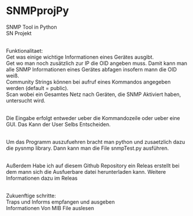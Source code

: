 # SNMPprojPy

SNMP Tool in Python<br>
SN Projekt<br><br>

Funktionalitaet:<br>
Get was einige wichtige Informationen eines Gerätes ausgibt.<br>
Get wo man noch zusätzlich zur IP die OID angeben muss. Damit kann man alle SNMP Informationen eines Gerätes abfagen insofern mann die OID weiß.<br>
Community Strings können bei aufruf eines Kommandos angegeben werden (default = public).<br>
Scan wobei ein Gesamtes Netz nach Geräten, die SNMP Aktiviert haben, untersucht wird.<br><br>

Die Eingabe erfolgt entweder ueber die Kommandozeile oder ueber eine GUI. Das Kann der User Selbs Entscheiden.<br><br>

Um das Programm auszufuehren bracht man python und zusaetzlich dazu die pysnmp library. Dann kann man die File snmpTest.py ausführen. <br><br>

Außerdem Habe ich auf diesem Github Repository ein Releas erstellt bei dem mann sich die Ausfuerbare datei herunterladen kann. Weitere Informationen dazu im Releas<br><br>

Zukuenftige schritte:<br>
Traps und Informs empfangen und ausgeben<br>
Informationen Von MIB File auslesen

